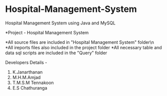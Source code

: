 # Hospital-Management-System
Hospital Management System using Java and MySQL


*Project - Hospital Management System

*All source files are included in "Hospital Management System" folder\n
*All ireports files also included in the project folder
*All necessary table and data sql scripts are included in the "Query" folder

Developers Details -

1. K.Janarthanan 
2. M.H.M.Amjad 
3. T.M.S.M Tennakoon 
4. E.S Chathuranga 
